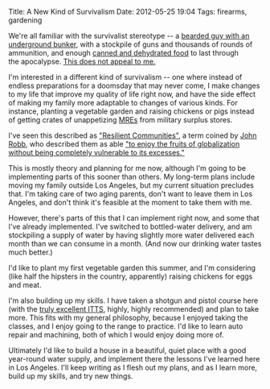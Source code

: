 Title: A New Kind of Survivalism
Date: 2012-05-25 19:04
Tags: firearms, gardening

We're all familiar with the survivalist stereotype -- a [bearded guy
with an underground
bunker](http://ednixon.smugmug.com/Other/Survivalist-Bunker-near-Big/13577863_x25nxr/990142817_4FkiU#!i=990213148&k=xRNPE),
with a stockpile of guns and thousands of rounds of ammunition, and
enough [canned and dehydrated
food](http://ednixon.smugmug.com/Other/Survivalist-Bunker-near-Big/13577863_x25nxr/990142817_4FkiU#!i=990152746&k=bH7N6)
to last through the apocalypse. [This does not appeal to
me.](http://ktar.com/509/1534325/Negotiators-try-to-lure-Wash-fugitive-from-bunker)

I'm interested in a different kind of survivalism -- one where instead
of endless preparations for a doomsday that may never come, I make
changes to my life that improve my quality of life right now, and have
the side effect of making my family more adaptable to changes of various
kinds. For instance, planting a vegetable garden and raising chickens or pigs
instead of getting crates of unappetizing 
[MREs](https://en.wikipedia.org/wiki/MRE) from military surplus stores.

I've seen this described as ["Resilient
Communities"](http://learningforsustainability.net/susdev/resilience.php),
a term coined by [John
Robb](http://globalguerrillas.typepad.com/about.html), who described
them as able ["to enjoy the fruits of globalization without being
completely vulnerable to its
excesses."](http://globalguerrillas.typepad.com/globalguerrillas/2008/01/the-resilient-c.html)

This is mostly theory and planning for me now, although I'm going to be
implementing parts of this sooner than others. My long-term plans
include moving my family outside Los Angeles, but my current situation
precludes that. I'm taking care of two aging parents, don't want to
leave them in Los Angeles, and don't think it's feasible at the moment
to take them with me.

However, there's parts of this that I can implement right now, and some
that I've already implemented. I've switched to bottled-water delivery,
and am stockpiling a supply of water by having slightly more water
delivered each month than we can consume in a month. (And now our
drinking water tastes much better.)

I'd like to plant my first vegetable garden this summer, and I'm
considering (like half the hipsters in the country, apparently) raising
chickens for eggs and meat.

I'm also building up my skills. I have taken a shotgun and pistol course
here (with the [truly excellent
ITTS](http://www.internationaltactical.com/index.html), highly, highly
recommended) and plan to take more. This fits with my general
philosophy, because I enjoyed taking the classes, and I enjoy going to
the range to practice. I'd like to learn auto repair and machining, both
of which I would enjoy doing more of.

Ultimately I'd like to build a house in a beautiful, quiet place with a
good year-round water supply, and implement there the lessons I've
learned here in Los Angeles. I'll keep writing as I flesh out my plans,
and as I learn more, build up my skills, and try new things.

